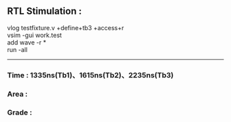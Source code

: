 ## RTL Stimulation : 
vlog testfixture.v +define+tb3 +access+r  
vsim -gui work.test  
add wave -r *  
run -all  

-----------------------------------------------------
### Time :  1335ns(Tb1)、1615ns(Tb2)、2235ns(Tb3)  
### Area :   
### Grade :   
